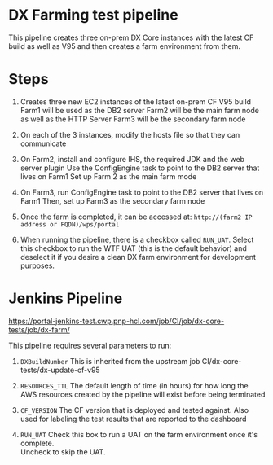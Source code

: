 # DX Farming test pipeline

This pipeline creates three on-prem DX Core instances with the latest CF build as well as V95 and then creates a farm environment from them.

# Steps

1.  Creates three new EC2 instances of the latest on-prem CF V95 build
        Farm1 will be used as the DB2 server
        Farm2 will be the main farm node as well as the HTTP Server
        Farm3 will be the secondary farm node

2.  On each of the 3 instances, modify the hosts file so that they can communicate

3.  On Farm2, install and configure IHS, the required JDK and the web server plugin
        Use the ConfigEngine task to point to the DB2 server that lives on Farm1
        Set up Farm 2 as the main farm mode

4.  On Farm3, run ConfigEngine task to point to the DB2 server that lives on Farm1
        Then, set up Farm3 as the secondary farm node

5.  Once the farm is completed, it can be accessed at:
        `http://(farm2 IP address or FQDN)/wps/portal`

6.  When running the pipeline, there is a checkbox called `RUN_UAT`.  Select this checkbox to run the WTF UAT (this is the default behavior) and deselect it if you desire a clean DX farm environment for development purposes.

# Jenkins Pipeline

https://portal-jenkins-test.cwp.pnp-hcl.com/job/CI/job/dx-core-tests/job/dx-farm/


This pipeline requires several parameters to run:
1.  `DXBuildNumber`
        This is inherited from the upstream job CI/dx-core-tests/dx-update-cf-v95
        
2.  `RESOURCES_TTL`
       The default length of time (in hours) for how long the AWS resources created by the pipeline will exist before being terminated
       
3.  `CF_VERSION`
        The CF version that is deployed and tested against.  Also  used for labeling the test results that are reported to the dashboard
        
4.  `RUN_UAT`
        Check this box to run a UAT on the farm environment once it's complete.  
        Uncheck to skip the UAT.
        